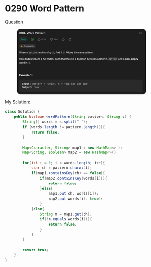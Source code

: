 # 0290 Word Pattern

[Question](https://leetcode.com/problems/word-pattern/description/?envType=study-plan\&id=data-structure-ii)

<figure><img src="../.gitbook/assets/image (8) (1).png" alt=""><figcaption></figcaption></figure>



My Solution:

```java
class Solution {
    public boolean wordPattern(String pattern, String s) {
        String[] words = s.split(" ");
        if (words.length != pattern.length()){
            return false;
        }
        
        Map<Character, String> map1 = new HashMap<>();
        Map<String, Boolean> map2 = new HashMap<>();

        for(int i = 0; i < words.length; i++){
            char ch = pattern.charAt(i);
            if(map1.containsKey(ch) == false){
                if(map2.containsKey(words[i])){
                    return false;
                }else{
                    map1.put(ch, words[i]);
                    map2.put(words[i], true);
                }
            }else{
                String m = map1.get(ch);
                if(!m.equals(words[i])){
                    return false;
                }
            }
        }
        
        return true;
    }
}
```

